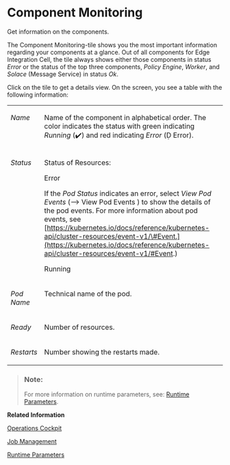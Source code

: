 <!-- loio49f487ec05c54861a0f970e9bdc529e5 -->

<link rel="stylesheet" type="text/css" href="css/sap-icons.css"/>

# Component Monitoring

Get information on the components.

The Component Monitoring-tile shows you the most important information regarding your components at a glance. Out of all components for Edge Integration Cell, the tile always shows either those components in status *Error* or the status of the top three components, *Policy Engine*, *Worker*, and *Solace* \(Message Service\) in status *Ok*.

Click on the tile to get a details view. On the screen, you see a table with the following information:


<table>
<tr>
<td valign="top">

*Name*

</td>
<td valign="top">

Name of the component in alphabetical order. The color indicates the status with green indicating *Running* \(:heavy_check_mark:\) and red indicating *Error* \(<span class="SAP-icons-V5"></span> Error\).

</td>
</tr>
<tr>
<td valign="top">

*Status*

</td>
<td valign="top">

Status of Resources:

Error

If the *Pod Status* indicates an error, select *View Pod Events* \(<span class="SAP-icons-V5"></span> View Pod Events \) to show the details of the pod events. For more information about pod events, see [https://kubernetes.io/docs/reference/kubernetes-api/cluster-resources/event-v1/\#Event.](https://kubernetes.io/docs/reference/kubernetes-api/cluster-resources/event-v1/#Event.) 

Running

</td>
</tr>
<tr>
<td valign="top">

*Pod Name*

</td>
<td valign="top">

Technical name of the pod.

</td>
</tr>
<tr>
<td valign="top">

*Ready*

</td>
<td valign="top">

Number of resources.

</td>
</tr>
<tr>
<td valign="top">

*Restarts*

</td>
<td valign="top">

Number showing the restarts made.

</td>
</tr>
</table>

> ### Note:  
> For more information on runtime parameters, see: [Runtime Parameters](runtime-parameters-63c5276.md).

**Related Information**  


[Operations Cockpit](operations-cockpit-ec0fc95.md "The Operations Cockpit is the central control point for operating edge integration cells and allows the Edge Integration Cell administrator to monitor and adjust system configurations and resources.")

[Job Management](job-management-4146fa5.md "Organize and schedule your existing system jobs, such as data store entries cleanup or trace entries cleanup, or add jobs manually.")

[Runtime Parameters](runtime-parameters-63c5276.md "Get information about the runtime parameters of your Edge Integration Cell.")

